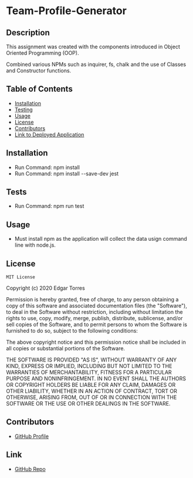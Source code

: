 
# Team-Profile-Generator

## Description

This assignment was created with the components introduced in Object Oriented Programming (OOP).

Combined various NPMs such as inquirer, fs, chalk and the use of Classes and Constructor functions.

  ## Table of Contents

  - [Installation](#installation)
  - [Testing](#tests)
  - [Usage](#usage)
  - [License](#license)
  - [Contributors](#contributors)
  - [Link to Deployed Application](#link)


  ## Installation

  - Run Command: npm install
  - Run Command: npm install --save-dev jest


  ## Tests

  - Run Command: npm run test

  ## Usage

  - Must install npm as the application will collect the data usign command line with node.js. 

  ## License

    MIT License

  Copyright (c) 2020 Edgar Torres

  Permission is hereby granted, free of charge, to any person obtaining a copy
  of this software and associated documentation files (the "Software"), to deal
  in the Software without restriction, including without limitation the rights
  to use, copy, modify, merge, publish, distribute, sublicense, and/or sell
  copies of the Software, and to permit persons to whom the Software is
  furnished to do so, subject to the following conditions:

  The above copyright notice and this permission notice shall be included in all
  copies or substantial portions of the Software.

  THE SOFTWARE IS PROVIDED "AS IS", WITHOUT WARRANTY OF ANY KIND, EXPRESS OR
  IMPLIED, INCLUDING BUT NOT LIMITED TO THE WARRANTIES OF MERCHANTABILITY,
  FITNESS FOR A PARTICULAR PURPOSE AND NONINFRINGEMENT. IN NO EVENT SHALL THE
  AUTHORS OR COPYRIGHT HOLDERS BE LIABLE FOR ANY CLAIM, DAMAGES OR OTHER
  LIABILITY, WHETHER IN AN ACTION OF CONTRACT, TORT OR OTHERWISE, ARISING FROM,
  OUT OF OR IN CONNECTION WITH THE SOFTWARE OR THE USE OR OTHER DEALINGS IN THE
  SOFTWARE.

  ## Contributors

  - [GitHub Profile](https://github.com/Torreseam)

  ## Link

  - [GitHub Repo](https://github.com/torreseam/Team-Profile-Generator.git)